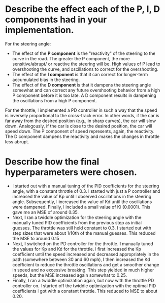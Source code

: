 # Describe the effect each of the P, I, D components had in your implementation.

For the steering angle:

* The effect of the **P component** is the "reactivity" of the steering to the curve in the road. The greater the P component, the more sensitive/abrupt/ or reactive the steering will be. High values of P lead to overshooting the curve, and oscillations to correct for the overshooting.
* The effect of the **I component** is that it can correct for longer-term accumulated bias in the steering.
* The effect of the **D component** is that it dampens the steering angle somewhat and can correct any future overshooting behavior from a high P component before it is too late. A D component results in dampening the oscillations from a high P component.

For the throttle, I implemented a PD controller in such a way that the speed is inversely proportional to the cross-track error. In other words, if the car is far away from the desired position (e.g., in sharp curves), the car will slow down. Analogously, if the car is close to the desired position, the car will speed down. The P component of speed represents, again, the reactivity. The D component dampens the reactivity and makes the changes in throttle less abrupt.

# Describe how the final hyperparameters were chosen.

* I started out with a manual tuning of the PID coefficients for the steering angle, with a constant throttle of 0.3. I started with just a P controller and increased the value of Kp until I observed oscillations in the steering angle. Subsequently, I increased the value of Kd until the oscillations were dampened. Finally, I included a small value of Ki (0.0001). This gave me an MSE of around 0.35.
* Next, I ran a twiddle optimization for the steering angle with the manually tuned PID coefficients from the previous step as initial guesses. The throttle was still held constant to 0.3. I started out with step sizes that were about 1/10th of the manual guesses.  This reduced the MSE to around 0.15
* Next, I switched on the PD controller for the throttle. I manually tuned the values for Kp and Kd for the throttle. I first increased the Kp coefficient until the speed increased and decreased appropriately in the path (somewhere between 30 and 60 mph), I then increased the Kd coefficient to reduce the throttle oscillations and get a smoother change in speed and no excessive breaking. This step yielded in much higher speeds, but the MSE increased again somewhat to 0.25.
* Finally, I ran a twiddle optimization again, but now with the throttle PD controller on. I started off the twiddle optimization with the optimal PID coefficients I got with a constant throttle. This reduced to MSE to about 0.20.